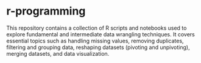 # r-programming
This repository contains a collection of R scripts and notebooks used to explore fundamental and intermediate data wrangling techniques. It covers essential topics such as handling missing values, removing duplicates, filtering and grouping data, reshaping datasets (pivoting and unpivoting), merging datasets, and data visualization.
